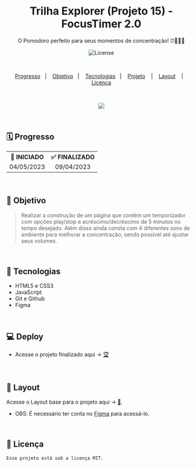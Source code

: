 <h1 align="center">Trilha Explorer (Projeto 15) - FocusTimer 2.0<br/></h1>

<p align="center">
O Pomodoro perfeito para seus momentos de concentração! ⏰🧘🏽‍♂️
</p>

<p align="center">
  <img alt="License" src="https://img.shields.io/static/v1?label=license&message=MIT&color=49AA26&labelColor=000000">
</p>

</br>

<p align="center">
  <a href="#-Progresso">Progresso</a>&nbsp;&nbsp;&nbsp;|&nbsp;&nbsp;&nbsp;
  <a href="#-Objetivo">Objetivo</a>&nbsp;&nbsp;&nbsp;|&nbsp;&nbsp;&nbsp;
  <a href="#-Tecnologias">Tecnologias</a>&nbsp;&nbsp;&nbsp;|&nbsp;&nbsp;&nbsp;
  <a href="#-Projeto">Projeto</a>
  &nbsp;&nbsp;&nbsp;|&nbsp;&nbsp;&nbsp;
  <a href="#-Layout">Layout</a>
  &nbsp;&nbsp;&nbsp;|&nbsp;&nbsp;&nbsp; 
  <a href="#-Licença">Licença</a>
</p>

</br>

<p align = "center">
<img src="https://i.imgur.com/0Smq3WE.png"/>
</p>

<br>

## 🗓️ Progresso

<div align="center">
  <table>
    <tr align="center">
      <th>🚩 INICIADO</th>
      <th>✅ FINALIZADO</th>
    </tr>
    <tr align="center">
      <td>04/05/2023</td>
      <td>09/04/2023</td>
    </tr>
  </table>
</div>

<br>

## 🎯 Objetivo

> Realizar a construção de um página que contém um temporizador com opções play/stop e acréscimo/decréscimo de 5 minutos no tempo desejado. Além disso ainda consta com 4 diferentes sons de ambiente para melhorar a concentração, sendo possível até ajustar seus volumes.

<br>

## 🚀 Tecnologias

- HTML5 e CSS3
- JavaScript
- Git e Github
- Figma

<br>

## 💻 Deploy

<p align="justify">

</p>

- Acesse o projeto finalizado aqui -> [🏆](https://pedro-suassuna.github.io/Projeto15_FocusTimer_Explorer)

<br>

## 🔖 Layout

Acesse o Layout base para o projeto aqui -> [🎨](<https://www.figma.com/file/953WGJODmN1BTMI3fsW72x/Stage-05---Dark-Mode-FocusTimer-(Copy)?type=design&node-id=0-8&t=0ARDZKJ5OJCXFaMq-0>).
<br/>

- OBS: É necessário ter conta no [Figma](https://figma.com) para acessá-lo.

<br>

## 📖 Licença

    Esse projeto está sob a licença MIT.
